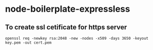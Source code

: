 # node-boilerplate-expressless
## To create ssl cetificate for https server
	openssl req -newkey rsa:2048 -new -nodes -x509 -days 3650 -keyout key.pem -out cert.pem